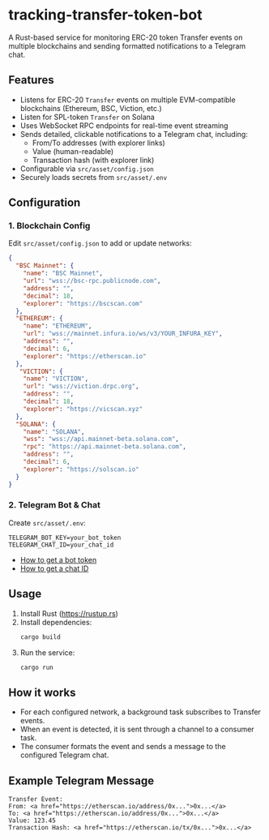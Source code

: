 # tracking-transfer-token-bot

A Rust-based service for monitoring ERC-20 token Transfer events on multiple blockchains and sending formatted notifications to a Telegram chat.

## Features

- Listens for ERC-20 `Transfer` events on multiple EVM-compatible blockchains (Ethereum, BSC, Viction, etc.)
- Listen for SPL-token `Transfer` on Solana
- Uses WebSocket RPC endpoints for real-time event streaming
- Sends detailed, clickable notifications to a Telegram chat, including:
  - From/To addresses (with explorer links)
  - Value (human-readable)
  - Transaction hash (with explorer link)
- Configurable via `src/asset/config.json`
- Securely loads secrets from `src/asset/.env`

## Configuration

### 1. Blockchain Config

Edit `src/asset/config.json` to add or update networks:

```json
{
  "BSC Mainnet": {
    "name": "BSC Mainnet",
    "url": "wss://bsc-rpc.publicnode.com",
    "address": "",
    "decimal": 18,
    "explorer": "https://bscscan.com"
  },
  "ETHEREUM": {
    "name": "ETHEREUM",
    "url": "wss://mainnet.infura.io/ws/v3/YOUR_INFURA_KEY",
    "address": "",
    "decimal": 6,
    "explorer": "https://etherscan.io"
  },
   "VICTION": {
    "name": "VICTION",
    "url": "wss://viction.drpc.org",
    "address": "",
    "decimal": 18,
    "explorer": "https://vicscan.xyz"
  },
  "SOLANA": {
    "name": "SOLANA",
    "wss": "wss://api.mainnet-beta.solana.com",
    "rpc": "https://api.mainnet-beta.solana.com",
    "address": "",
    "decimal": 6,
    "explorer": "https://solscan.io"
  }
}
```

### 2. Telegram Bot & Chat

Create `src/asset/.env`:

```
TELEGRAM_BOT_KEY=your_bot_token
TELEGRAM_CHAT_ID=your_chat_id
```

- [How to get a bot token](https://core.telegram.org/bots#6-botfather)
- [How to get a chat ID](https://stackoverflow.com/a/32572159)

## Usage

1. Install Rust (https://rustup.rs)
2. Install dependencies:
   ```sh
   cargo build
   ```
3. Run the service:
   ```sh
   cargo run
   ```

## How it works

- For each configured network, a background task subscribes to Transfer events.
- When an event is detected, it is sent through a channel to a consumer task.
- The consumer formats the event and sends a message to the configured Telegram chat.

## Example Telegram Message

```
Transfer Event:
From: <a href="https://etherscan.io/address/0x...">0x...</a>
To: <a href="https://etherscan.io/address/0x...">0x...</a>
Value: 123.45
Transaction Hash: <a href="https://etherscan.io/tx/0x...">0x...</a>
```
